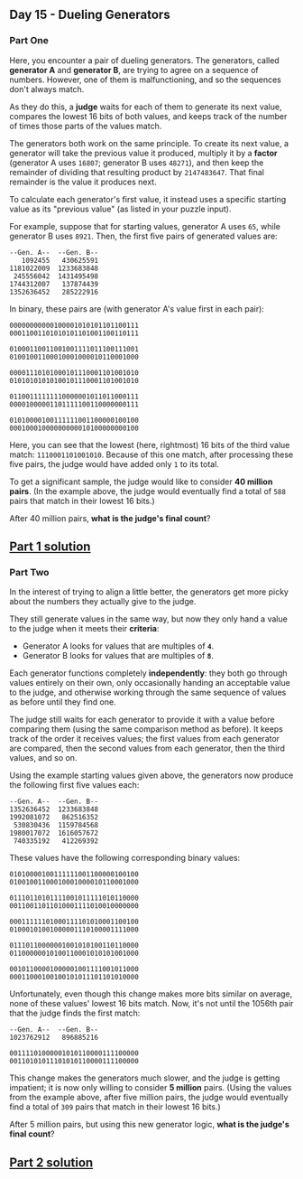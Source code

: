 ## Day 15 - Dueling Generators

### Part One

Here, you encounter a pair of dueling generators. The generators, called **generator A**
and **generator B**, are trying to agree on a sequence of numbers. However, one of them
is malfunctioning, and so the sequences don't always match.

As they do this, a **judge** waits for each of them to generate its next value, compares the lowest
16 bits of both values, and keeps track of the number of times those parts of the values match.

The generators both work on the same principle. To create its next value, a generator will take
the previous value it produced, multiply it by a **factor** (generator A uses `16807`;
generator B uses `48271`), and then keep the remainder of dividing that resulting product
by `2147483647`. That final remainder is the value it produces next.

To calculate each generator's first value, it instead uses a specific starting value as its
"previous value" (as listed in your puzzle input).

For example, suppose that for starting values, generator A uses `65`, while generator B uses `8921`.
Then, the first five pairs of generated values are:

```
--Gen. A--  --Gen. B--
   1092455   430625591
1181022009  1233683848
 245556042  1431495498
1744312007   137874439
1352636452   285222916
```

In binary, these pairs are (with generator A's value first in each pair):

```
00000000000100001010101101100111
00011001101010101101001100110111

01000110011001001111011100111001
01001001100010001000010110001000

00001110101000101110001101001010
01010101010100101110001101001010

01100111111110000001011011000111
00001000001101111100110000000111

01010000100111111001100000100100
00010001000000000010100000000100
```

Here, you can see that the lowest (here, rightmost) 16 bits of the third value match:
`1110001101001010`. Because of this one match, after processing these five pairs, the judge
would have added only `1` to its total.

To get a significant sample, the judge would like to consider **40 million pairs**. (In the example
above, the judge would eventually find a total of `588` pairs that match in their lowest 16 bits.)

After 40 million pairs, **what is the judge's final count**?

[Part 1 solution][1]
--------------------

### Part Two

In the interest of trying to align a little better, the generators get more picky about the numbers
they actually give to the judge.

They still generate values in the same way, but now they only hand a value to the judge when
it meets their **criteria**:

 * Generator A looks for values that are multiples of **`4`**.
 * Generator B looks for values that are multiples of **`8`**.

Each generator functions completely **independently**: they both go through values entirely
on their own, only occasionally handing an acceptable value to the judge, and otherwise working
through the same sequence of values as before until they find one.

The judge still waits for each generator to provide it with a value before comparing them (using
the same comparison method as before). It keeps track of the order it receives values;
the first values from each generator are compared, then the second values from each generator,
then the third values, and so on.

Using the example starting values given above, the generators now produce the following first five
values each:

```
--Gen. A--  --Gen. B--
1352636452  1233683848
1992081072   862516352
 530830436  1159784568
1980017072  1616057672
 740335192   412269392
```

These values have the following corresponding binary values:

```
01010000100111111001100000100100
01001001100010001000010110001000

01110110101111001011111010110000
00110011011010001111010010000000

00011111101000111101010001100100
01000101001000001110100001111000

01110110000001001010100110110000
01100000010100110001010101001000

00101100001000001001111001011000
00011000100100101011101101010000
```

Unfortunately, even though this change makes more bits similar on average, none of these values'
lowest 16 bits match. Now, it's not until the 1056th pair that the judge finds the first match:

```
--Gen. A--  --Gen. B--
1023762912   896885216

00111101000001010110000111100000
00110101011101010110000111100000
```

This change makes the generators much slower, and the judge is getting impatient; it is now only
willing to consider **5 million** pairs. (Using the values from the example above, after five
million pairs, the judge would eventually find a total of `309` pairs that match in their lowest
16 bits.)

After 5 million pairs, but using this new generator logic, **what is the judge's final count**?

[Part 2 solution][2]
--------------------


[1]: part_1.py
[2]: part_2.py